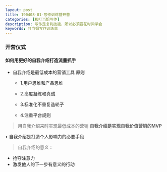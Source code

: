 ```yaml
---
layout: post
title: 190408-01-写作训练营开营
categories: [和叮当姐写作]
description: 写作是复利技能，所以必须要花时间学会
keywords: 叮当姐写作训练营
---
```

### 开营仪式

#### 如何用更好的自我介绍打造流量抓手

- 自我介绍是最低成本的营销工具
原则

  - 1.用户思维和产品思维

  - 2.高度凝练和真诚

  - 3.标准化不重复造轮子

  - 4.注重平台规则

>用自我介绍来时实现最低成本的营销
**自我介绍是实现自我价值营销的MVP**

• 自我介绍是打造个人影响力的必要手段
> 自我介绍的意义：

- 抢夺注意力
- 激发他人的下一步有意义的行动
